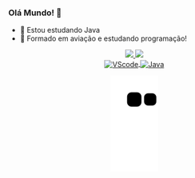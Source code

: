 ### Olá Mundo! 👋

- 🌱 Estou estudando Java
- 💬 Formado em aviação e estudando programação!

<div align="center">
    <a href="https://github.com/MaidaHugo">
     <img height="180em" src="https://github-readme-stats.vercel.app/api?username=MaidaHugo&show_icons=true&theme=radical&include_all_commits=true&count_private=true"/>
  <img height="180em" src="https://github-readme-stats.vercel.app/api/top-langs/?username=MaidaHugo&layout=compact&langs_count=7&theme=radical"/>      
</div>      


  <div style="display: inline_block" align="center">
  <img align="center" alt="VScode" height="90" width="50" src="https://cdn.jsdelivr.net/gh/devicons/devicon/icons/vscode/vscode-original.svg" />
  <img align="center" alt="Java" height="90" width="50"  src="https://cdn.jsdelivr.net/gh/devicons/devicon/icons/java/java-plain.svg" />
  
      
      
  <div> 
  
 
  ![Snake animation](https://github.com/MaidaHugo/MaidaHugo/blob/output/github-contribution-grid-snake.svg)
 
</div>
      
    
    
